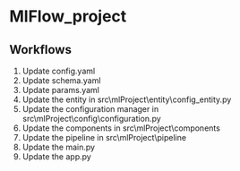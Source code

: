 # MlFlow_project

## Workflows

1. Update config.yaml
2. Update schema.yaml
3. Update params.yaml
4. Update the entity in src\mlProject\entity\config_entity.py
5. Update the configuration manager in src\mlProject\config\configuration.py
6. Update the components in src\mlProject\components
7. Update the pipeline in src\mlProject\pipeline
8. Update the main.py
9. Update the app.py